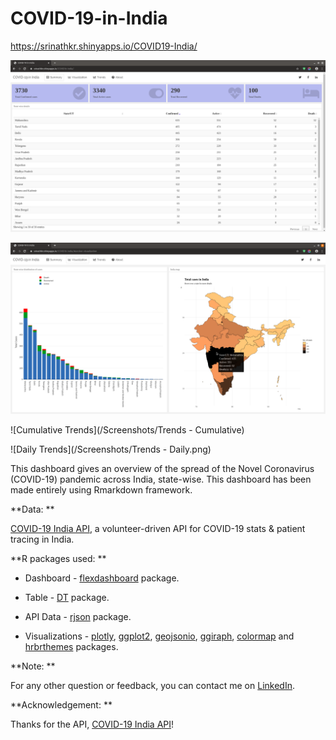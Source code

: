 # COVID-19-in-India

https://srinathkr.shinyapps.io/COVID19-India/

![Summary](/Screenshots/Summary.png)

![Visualization](/Screenshots/Visualization.png)

![Cumulative Trends](/Screenshots/Trends - Cumulative)

![Daily Trends](/Screenshots/Trends - Daily.png)

This dashboard gives an overview of the spread of the Novel Coronavirus (COVID-19) pandemic across India, state-wise. 
This dashboard has been made entirely using Rmarkdown framework.

**Data: **

[COVID-19 India API](https://api.covid19india.org/), a volunteer-driven API for COVID-19 stats & patient tracing in India.

**R packages used: **

* Dashboard - [flexdashboard](https://rmarkdown.rstudio.com/flexdashboard/) package.

* Table - [DT](https://rstudio.github.io/DT/) package.

* API Data - [rjson](https://www.rdocumentation.org/packages/rjson/versions/0.2.20) package.

* Visualizations - [plotly](https://plot.ly/r/), [ggplot2](https://ggplot2.tidyverse.org/), [geojsonio](https://ropensci.org/tutorials/geojsonio_tutorial/), [ggiraph](https://davidgohel.github.io/ggiraph/), [colormap](https://bhaskarvk.github.io/colormap/) and [hrbrthemes](https://hrbrmstr.github.io/hrbrthemes/) packages. 

**Note: **

For any other question or feedback, you can contact me on [LinkedIn](https://www.linkedin.com/in/srinath-kr-026147173/).

**Acknowledgement: **

Thanks for the API, [COVID-19 India API](https://api.covid19india.org/)! 
